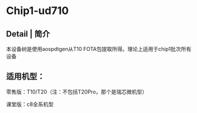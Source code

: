 # Chip1-ud710

## Detail | 简介

本设备树是使用aospdtgen从T10 FOTA包提取所得。理论上适用于chip1批次所有设备

## 适用机型：

零售版：T10/T20（注：不包括T20Pro，那个是瑞芯微机型）

课堂版：c8全系机型
